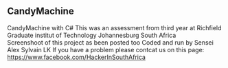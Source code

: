 ## CandyMachine
CandyMachine with C#
This was an assessment from third year at Richfield Graduate institut of Technology Johannesburg South Africa  
Screenshoot of this project as been posted too Coded and run by Sensei Alex Sylvain LK 
If you have a problem please contcat us on this page: https://www.facebook.com/HackerInSouthAfrica 

